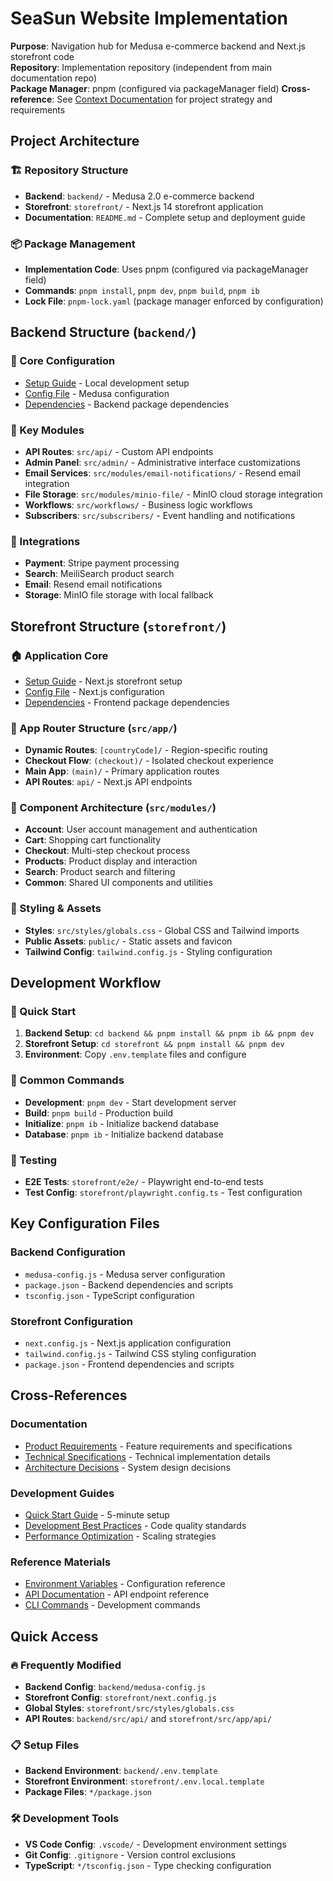 # SeaSun Website Implementation

**Purpose**: Navigation hub for Medusa e-commerce backend and Next.js storefront code  
**Repository**: Implementation repository (independent from main documentation repo)  
**Package Manager**: pnpm (configured via packageManager field)
**Cross-reference**: See [Context Documentation](../context/) for project strategy and requirements

## Project Architecture

### 🏗️ Repository Structure
- **Backend**: `backend/` - Medusa 2.0 e-commerce backend
- **Storefront**: `storefront/` - Next.js 14 storefront application
- **Documentation**: `README.md` - Complete setup and deployment guide

### 📦 Package Management
- **Implementation Code**: Uses pnpm (configured via packageManager field)
- **Commands**: `pnpm install`, `pnpm dev`, `pnpm build`, `pnpm ib`
- **Lock File**: `pnpm-lock.yaml` (package manager enforced by configuration)

## Backend Structure (`backend/`)

### 🔧 Core Configuration
- [Setup Guide](backend/README.md) - Local development setup
- [Config File](backend/medusa-config.js) - Medusa configuration
- [Dependencies](backend/package.json) - Backend package dependencies

### 🚀 Key Modules
- **API Routes**: `src/api/` - Custom API endpoints
- **Admin Panel**: `src/admin/` - Administrative interface customizations
- **Email Services**: `src/modules/email-notifications/` - Resend email integration
- **File Storage**: `src/modules/minio-file/` - MinIO cloud storage integration
- **Workflows**: `src/workflows/` - Business logic workflows
- **Subscribers**: `src/subscribers/` - Event handling and notifications

### 🔌 Integrations
- **Payment**: Stripe payment processing
- **Search**: MeiliSearch product search
- **Email**: Resend email notifications
- **Storage**: MinIO file storage with local fallback

## Storefront Structure (`storefront/`)

### 🏠 Application Core
- [Setup Guide](storefront/README.md) - Next.js storefront setup
- [Config File](storefront/next.config.js) - Next.js configuration
- [Dependencies](storefront/package.json) - Frontend package dependencies

### 📱 App Router Structure (`src/app/`)
- **Dynamic Routes**: `[countryCode]/` - Region-specific routing
- **Checkout Flow**: `(checkout)/` - Isolated checkout experience
- **Main App**: `(main)/` - Primary application routes
- **API Routes**: `api/` - Next.js API endpoints

### 🧩 Component Architecture (`src/modules/`)
- **Account**: User account management and authentication
- **Cart**: Shopping cart functionality
- **Checkout**: Multi-step checkout process
- **Products**: Product display and interaction
- **Search**: Product search and filtering
- **Common**: Shared UI components and utilities

### 🎨 Styling & Assets
- **Styles**: `src/styles/globals.css` - Global CSS and Tailwind imports
- **Public Assets**: `public/` - Static assets and favicon
- **Tailwind Config**: `tailwind.config.js` - Styling configuration

## Development Workflow

### 🚀 Quick Start
1. **Backend Setup**: `cd backend && pnpm install && pnpm ib && pnpm dev`
2. **Storefront Setup**: `cd storefront && pnpm install && pnpm dev`
3. **Environment**: Copy `.env.template` files and configure

### 🔧 Common Commands
- **Development**: `pnpm dev` - Start development server
- **Build**: `pnpm build` - Production build
- **Initialize**: `pnpm ib` - Initialize backend database
- **Database**: `pnpm ib` - Initialize backend database

### 🧪 Testing
- **E2E Tests**: `storefront/e2e/` - Playwright end-to-end tests
- **Test Config**: `storefront/playwright.config.ts` - Test configuration

## Key Configuration Files

### Backend Configuration
- `medusa-config.js` - Medusa server configuration
- `package.json` - Backend dependencies and scripts
- `tsconfig.json` - TypeScript configuration

### Storefront Configuration
- `next.config.js` - Next.js application configuration
- `tailwind.config.js` - Tailwind CSS styling configuration
- `package.json` - Frontend dependencies and scripts

## Cross-References

### Documentation
- [Product Requirements](../context/prd.md) - Feature requirements and specifications
- [Technical Specifications](../context/technical.md) - Technical implementation details
- [Architecture Decisions](../context/architecture.md) - System design decisions

### Development Guides
- [Quick Start Guide](../context/guides/medusa-nextjs-vercel-quick-start.md) - 5-minute setup
- [Development Best Practices](../context/guides/medusa-development-best-practices.md) - Code quality standards
- [Performance Optimization](../context/guides/medusa-performance-optimization.md) - Scaling strategies

### Reference Materials
- [Environment Variables](../context/guides/reference/environment-variables-reference.md) - Configuration reference
- [API Documentation](../context/guides/reference/api-endpoints-reference.md) - API endpoint reference
- [CLI Commands](../context/guides/reference/cli-commands-reference.md) - Development commands

## Quick Access

### 🔥 Frequently Modified
- **Backend Config**: `backend/medusa-config.js`
- **Storefront Config**: `storefront/next.config.js`
- **Global Styles**: `storefront/src/styles/globals.css`
- **API Routes**: `backend/src/api/` and `storefront/src/app/api/`

### 📋 Setup Files
- **Backend Environment**: `backend/.env.template`
- **Storefront Environment**: `storefront/.env.local.template`
- **Package Files**: `*/package.json`

### 🛠️ Development Tools
- **VS Code Config**: `.vscode/` - Development environment settings
- **Git Config**: `.gitignore` - Version control exclusions
- **TypeScript**: `*/tsconfig.json` - Type checking configuration